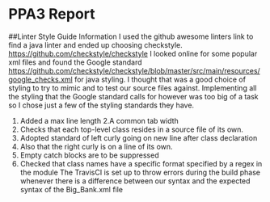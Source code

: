 # PPA3 Report
##Linter Style Guide Information
I used the github awesome linters link to find a java linter and ended up choosing checkstyle.
 https://github.com/checkstyle/checkstyle  I looked online for some popular xml files and found 
 the Google standard https://github.com/checkstyle/checkstyle/blob/master/src/main/resources/google_checks.xml
 for java styling. I thought that was a good choice of styling to try to mimic and to test our source files against. 
 Implementing all the styling that the Google standard calls for however was too big of a task so I chose just a few of the 
 styling standards they have. 
 1. Added a max line length
 2.A common tab width
 3. Checks that each top-level class resides in a source file of its own.
 4. Adopted standard of left curly going on new line after class declaration 
 5. Also that the right curly is on a line of its own.
 6. Empty catch blocks are to be suppressed
 7. Checked that class names have a specific format specified by a regex in the module
 The TravisCI is set up to throw errors during the build phase whenever there is a difference between our syntax and
 the expected syntax of the Big_Bank.xml file